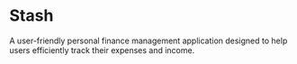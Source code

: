 # Stash
A user-friendly personal finance management application designed to help users efficiently track their expenses and income.
